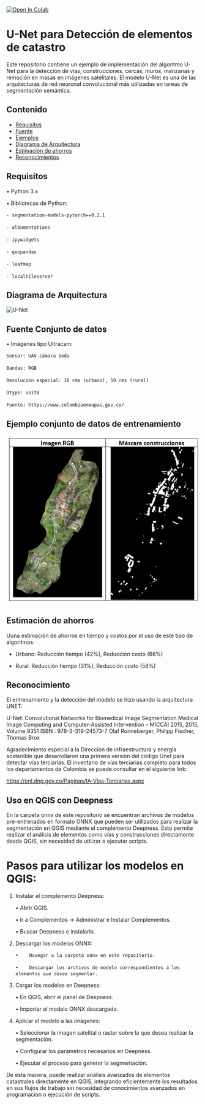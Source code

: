 
<a target="_blank" href="https://colab.research.google.com/github/catastrodnp/DeteccionElementosCatastro_Unet/blob/main/notebook/Catastro_DNP_UNet.ipynb">
  <img src="https://colab.research.google.com/assets/colab-badge.svg" alt="Open In Colab"/>
</a>

# U-Net para Detección de elementos de catastro

Este repositorio contiene un ejemplo de implementación del algoritmo U-Net para la detección de vías, construcciones, cercas, muros, manzanas y remoción en masas en imágenes satelitales. 
El modelo U-Net es una de las arquitecturas de red neuronal convolucional más utilizadas en tareas de segmentación semántica.

## Contenido

- [Requisitos](#Requisitos)
- [Fuente](#Fuente-Conjunto-de-datos)
- [Ejemplos](#Ejemplos)
- [Diagrama de Arquitectura](#diagrama-de-arquitectura)
- [Estimación de ahorros](#Estimación-de-ahorros)
- [Reconocimientos](#Reconocimientos)


## Requisitos
•	Python 3.x

•	Bibliotecas de Python:

    - segmentation-models-pytorch==0.2.1
    
    - albumentations
    
    - ipywidgets
    
    - geopandas
    
    - leafmap
    
    - localtileserver

## Diagrama de Arquitectura
![U-Net](https://www.mdpi.com/remotesensing/remotesensing-09-00680/article_deploy/html/images/remotesensing-09-00680-g002.png)

## Fuente Conjunto de datos
•	Imágenes tipo Ultracam:

    Sensor: UAV cámara Soda
    
    Bandas: RGB 

    Resolución espacial: 10 cms (urbano), 50 cms (rural)
    
    Dtype: unit8
    
    Fuente: https://www.colombiaenmapas.gov.co/
    

## Ejemplo conjunto de datos de entrenamiento
![Conjunto de datos de entrenamiento](ejemplo_dataset.png)

## Estimación de ahorros
Uuna estimación de ahorros en tiempo y costos por el uso de este tipo de algoritmos:

- Urbano: Reducción tiempo (42%), Reducción costo (66%)
  
- Rural: Reducción tiempo (31%), Reducción costo (58%)

## Reconocimiento
El entrenamiento y la detección del modelo se hizo usando la arquitectura UNET:

  U-Net: Convolutional Networks for Biomedical Image Segmentation
  Medical Image Computing and Computer-Assisted Intervention – MICCAI 2015, 2015, Volume 9351
  ISBN : 978-3-319-24573-7
  Olaf Ronneberger, Philipp Fischer, Thomas Brox

Agradecimiento especial a la Dirección de infraestructura y energía sostenible que desarrollaron una primera versión del código Unet para detectar vías terciarias. El inventario de vías terciarias completo para todos los departamentos de Colombia se puede consultar en el siguiente link: 
  
  https://onl.dnp.gov.co/Paginas/IA-Vias-Terciarias.aspx

## Uso en QGIS con Deepness
En la carpeta onnx de este repositorio se encuentran archivos de modelos pre-entrenados en formato ONNX que pueden ser utilizados para realizar la segmentación en QGIS mediante el complemento Deepness. Esto permite realizar el análisis de elementos como vías y construcciones directamente desde QGIS, sin necesidad de utilizar o ejecutar scripts.

# Pasos para utilizar los modelos en QGIS:

1. Instalar el complemento Deepness:
   
      •	Abrir QGIS.
    
      • Ir a Complementos -> Administrar e Instalar Complementos.
      
      • Buscar Deepness e instalarlo.
  
2. Descargar los modelos ONNX:
   
       •	Navegar a la carpeta onnx en este repositorio.
       
       •	Descargar los archivos de modelo correspondientes a los elementos que desea segmentar.

3. Cargar los modelos en Deepness:
  
      •	En QGIS, abrir el panel de Deepness.
      
      •	Importar el modelo ONNX descargado.

4. Aplicar el modelo a las imágenes:

      •	Seleccionar la imagen satelital o raster sobre la que desea realizar la segmentación.
      
      •	Configurar los parámetros necesarios en Deepness.
      
      •	Ejecutar el proceso para generar la segmentación.

De esta manera, puede realizar análisis avanzados de elementos catastrales directamente en QGIS, integrando eficientemente los resultados en sus flujos de trabajo sin necesidad de conocimientos avanzados en programación o ejecución de scripts.
